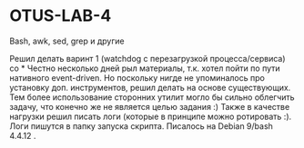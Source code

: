 # OTUS-LAB-4
 Bash, awk, sed, grep и другие

 Решил делать варинт 1 (watchdog с перезагрузкой процесса/сервиса) со *
 Честно несколько дней рыл материалы, т.к. хотел пойти по пути нативного event-driven. Но поскольку нигде не упоминалось про установку доп. инструментов, решил делать на основе существующих. Тем более использование сторонних утилит могло бы сильно облегчить задачу, что конечно же не является целью задания :)
Также в качестве нагрузки решил писать логи (которые в принципе можно ротировать :). Логи пишутся в папку запуска скрипта. Писалось на Debian 9/bash 4.4.12 .
